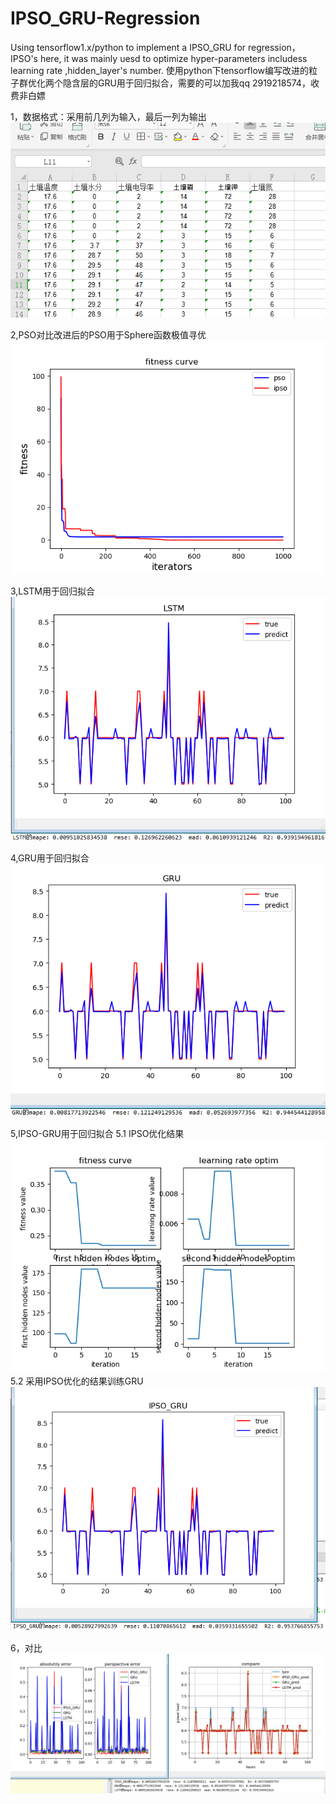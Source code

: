 # IPSO_GRU-Regression
Using tensorflow1.x/python to implement a IPSO_GRU for regression，IPSO's here, it was mainly uesd to optimize hyper-parameters includess learning rate ,hidden_layer's number.
使用python下tensorflow编写改进的粒子群优化两个隐含层的GRU用于回归拟合，需要的可以加我qq 2919218574，收费非白嫖

1，数据格式：采用前几列为输入，最后一列为输出
![image](https://github.com/fish-kong/IPSO_GRU-Regression/blob/master/ipso_gru/data_type.png)

2,PSO对比改进后的PSO用于Sphere函数极值寻优
![image](https://github.com/fish-kong/IPSO_GRU-Regression/blob/master/ipso_gru/pso%20vs%20ipso.png)

3,LSTM用于回归拟合
![image](https://github.com/fish-kong/IPSO_GRU-Regression/blob/master/ipso_gru/LSTM.png)

4,GRU用于回归拟合
![image](https://github.com/fish-kong/IPSO_GRU-Regression/blob/master/ipso_gru/GRU.png)

5,IPSO-GRU用于回归拟合
5.1 IPSO优化结果
![image](https://github.com/fish-kong/IPSO_GRU-Regression/blob/master/ipso_gru/ipso_gru_optim.png)
5.2 采用IPSO优化的结果训练GRU
![image](https://github.com/fish-kong/IPSO_GRU-Regression/blob/master/ipso_gru/IPSO_GRU.png)

6，对比
![image](https://github.com/fish-kong/IPSO_GRU-Regression/blob/master/ipso_gru/compare.png)
